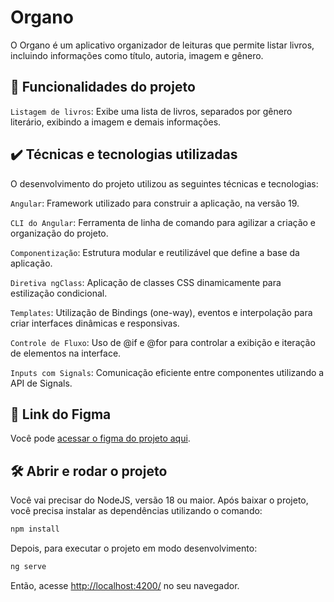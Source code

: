 # Organo

O Organo é um aplicativo organizador de leituras que permite listar livros, incluindo informações como título, autoria, imagem e gênero.

## 🔨 Funcionalidades do projeto

`Listagem de livros`: Exibe uma lista de livros, separados por gênero literário, exibindo a imagem e demais informações.

## ✔️ Técnicas e tecnologias utilizadas

O desenvolvimento do projeto utilizou as seguintes técnicas e tecnologias:

`Angular`: Framework utilizado para construir a aplicação, na versão 19.

`CLI do Angular`: Ferramenta de linha de comando para agilizar a criação e organização do projeto.

`Componentização`: Estrutura modular e reutilizável que define a base da aplicação.

`Diretiva ngClass`: Aplicação de classes CSS dinamicamente para estilização condicional.

`Templates`: Utilização de Bindings (one-way), eventos e interpolação para criar interfaces dinâmicas e responsivas.

`Controle de Fluxo`: Uso de @if e @for para controlar a exibição e iteração de elementos na interface.

`Inputs com Signals`: Comunicação eficiente entre componentes utilizando a API de Signals.

## 📁 Link do Figma

Você pode [acessar o figma do projeto aqui](https://www.figma.com/community/file/1459296356400633021).

## 🛠️ Abrir e rodar o projeto

Você vai precisar do NodeJS, versão 18 ou maior.
Após baixar o projeto, você precisa instalar as dependências utilizando o comando:
```bash
npm install
```
Depois, para executar o projeto em modo desenvolvimento:
```bash
ng serve
```
Então, acesse [http://localhost:4200/](url) no seu navegador.
